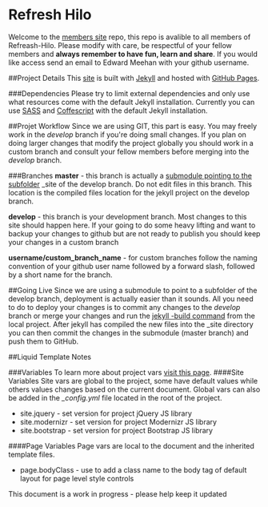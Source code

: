 Refresh Hilo
============
Welcome to the [members site](http://www.refresh-hilo.org) repo, this repo is avalible to all members of Refreash-Hilo. Please modify with care, be respectful of your fellow members and **always remember to have fun, learn and share**. If you would like access send an email to Edward Meehan with your github username.

##Project Details
This [site](http://www.refresh-hilo.org) is built with [Jekyll](http://jekyllrb.com/) and hosted with [GitHub Pages](https://pages.github.com/).

###Dependencies
Please try to limit external dependencies and only use what resources come with the default Jekyll installation. Currently you can use [SASS](http://sass-lang.com) and [Coffescript](http://coffeescript.org) with the default Jekyll installation.

##Projet Workflow
Since we are using GIT, this part is easy. You may freely work in the *develop* branch if you're doing small changes. If you plan on doing larger changes that modify the project globally you should work in a custom branch and consult your fellow members before merging into the *develop* branch.

###Branches
**master** - this branch is actually a [submodule pointing to the subfolder](http://blog.blindgaenger.net/generate_github_pages_in_a_submodule.html) _site of the develop branch. Do not edit files in this branch. This location is the compiled files location for the jekyll project on the develop branch.

**develop** - this branch is your development branch. Most changes to this site should happen here. If your going to do some heavy lifting and want to backup your changes to github but are not ready to publish you should keep your changes in a custom branch

**username/custom_branch_name** - for custom branches follow the naming convention of your github user name followed by a forward slash, followed by a short name for the branch. 

##Going Live
Since we are using a submodule to point to a subfolder of the develop branch, deployment is actually easier than it sounds. All you need to do to deploy your changes is to commit any changes to the *develop* branch or merge your changes and run the [jekyll -build command](http://jekyllrb.com/docs/usage/) from the local project. After jekyll has compiled the new files into the _site directory you can then commit the changes in the submodule (master branch) and push them to GitHub.

##Liquid Template Notes

###Variables
To learn more about project vars [visit this page](http://jekyllrb.com/docs/variables/).
####Site Variables
Site vars are global to the project, some have default values while others values changes based on the current document. Global vars can also be added in the *_config.yml* file located in the root of the project.
* site.jquery - set version for project jQuery JS library
* site.modernizr - set version for project Modernizr JS library
* site.bootstrap - set version for project Bootstrap JS library

####Page Variables
Page vars are local to the document and the inherited template files.
* page.bodyClass - use to add a class name to the body tag of default layout for page level style controls

This document is a work in progress - please help keep it updated
